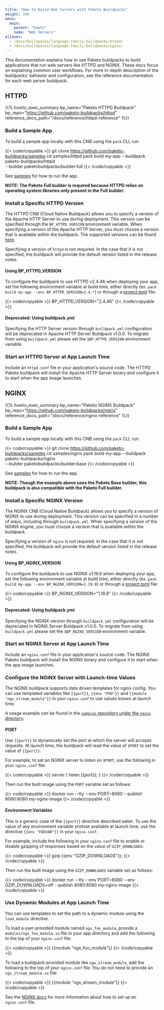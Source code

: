 ```yaml
---
title: "How to Build Web Servers with Paketo Buildpacks"
weight: 308
menu:
  main:
    parent: "howto"
    name: "Web Servers"
aliases:
  - /docs/buildpacks/language-family-buildpacks/httpd/
  - /docs/buildpacks/language-family-buildpacks/nginx/
---
```


This documentation explains how to use Paketo buildpacks to build applications
that run web servers like HTTPD and NGINX. These docs focus on explaining
common user workflows. For more in-depth
description of the buildpacks' behavior and configuration, see the reference documentation
for each web server buildpack.

## HTTPD

{{% howto_exec_summary bp_name="Paketo HTTPD Buildpack" bp_repo="https://github.com/paketo-buildpacks/httpd" reference_docs_path="/docs/reference/httpd-reference" %}}

### Build a Sample App
To build a sample app locally with this CNB using the `pack` CLI, run

{{< code/copyable >}}
git clone https://github.com/paketo-buildpacks/samples
cd samples/httpd
pack build my-app --buildpack paketo-buildpacks/httpd \
  --builder paketobuildpacks/builder:full
{{< /code/copyable >}}

See [samples](https://github.com/paketo-buildpacks/samples/tree/main/httpd)
for how to run the app.

**NOTE: The Paketo Full builder is required because HTTPD relies on operating
system libraries only present in the Full builder.**

### Install a Specific HTTPD Version

The HTTPD CNB (Cloud Native Buildpack) allows you to specify a version of the
Apache HTTP Server to use during deployment. This version can be specified
through the `BP_HTTPD_VERSION` environment variable. When specifying a version
of the Apache HTTP Server, you must choose a version that is available within the
buildpack. The supported versions can be found [here](https://github.com/paketo-buildpacks/httpd/releases)

Specifying a version of `httpd` is not required. In the case that it is not
specified, the buildpack will provide the default version listed in the release
notes.

#### Using BP_HTTPD_VERSION

To configure the buildpack to use HTTPD v2.4.46 when deploying your app, set the
following environment variable at build time, either directly (ex. `pack build
my-app --env BP_HTTPD_VERSION=2.4.*`) or through a
[project.toml](https://github.com/buildpacks/spec/blob/main/extensions/project-descriptor.md)
file:

{{< code/copyable >}}
BP_HTTPD_VERSION="2.4.46"
{{< /code/copyable >}}

#### Deprecated: Using buildpack.yml

Specifying the HTTP Server version through `buildpack.yml` configuration will
be deprecated in Apache HTTP Server Buildpack v1.0.0. To migrate from using
`buildpack.yml` please set the `$BP_HTTPD_VERSION` environment variable.

### Start an HTTPD Server at App Launch Time

Include an `httpd.conf` file in your application's source code. The HTTPD Paketo buildpack
will install the Apache HTTP Server binary _and_ configure it to start when the app image
launches.

## NGINX

{{% howto_exec_summary bp_name="Paketo NGINX Buildpack" bp_repo="https://github.com/paketo-buildpacks/nginx" reference_docs_path="/docs/reference/nginx-reference" %}}

### Build a Sample App
To build a sample app locally with this CNB using the `pack` CLI, run

{{< code/copyable >}}
git clone https://github.com/paketo-buildpacks/samples
cd samples/nginx
pack build my-app --buildpack paketo-buildpacks/nginx \
  --builder paketobuildpacks/builder:base
{{< /code/copyable >}}

See [samples](https://github.com/paketo-buildpacks/samples/tree/main/nginx)
for how to run the app.

**NOTE: Though the example above uses the Paketo Base builder, this buildpack is
also compatible with the Paketo Full builder.**

### Install a Specific NGINX Version

The NGINX CNB (Cloud Native Buildpack) allows you to specify a version of NGINX to use during
deployment. This version can be specified in a number of ways, including
through `buildpack.yml`. When specifying a
version of the NGINX engine, you must choose a version that is available
within the buildpack.

Specifying a version of `nginx` is not required. In the case that it is not
specified, the buildpack will provide the default version listed in the release
notes.

#### Using BP_NGINX_VERSION

To configure the buildpack to use NGINX v1.19.8 when deploying your app, set the
following environment variable at build time, either directly (ex. `pack build
my-app --env BP_NGINX_VERSION=1.19.8`) or through a
[project.toml](https://github.com/buildpacks/spec/blob/main/extensions/project-descriptor.md)
file:

{{< code/copyable >}}
BP_NGINX_VERSION="1.19.8"
{{< /code/copyable >}}


#### Deprecated: Using buildpack.yml

Specifying the NGINX version through `buildpack.yml` configuration will be
deprecated in NGINX Server Buildpack v1.0.0.  To migrate from using
`buildpack.yml` please set the `$BP_NGINX_VERSION` environment variable.

### Start an NGINX Server at App Launch Time

Include an `nginx.conf` file in your application's source code. The NGINX Paketo
buildpack will install the NGINX binary _and_ configure it to start when the app
image launches.

### Configure the NGINX Server with Launch-time Values

The NGINX buildpack supports data driven templates for nginx config. You can
use templated variables like `{{port}}`, `{{env "FOO"}}` and `{{module
"ngx_stream_module"}}` in your `nginx.conf` to use values known at launch time.

A usage example can be found in the [`samples` repository under the `nginx`
directory](https://github.com/paketo-buildpacks/samples/tree/main/nginx).

#### PORT

Use `{{port}}` to dynamically set the port at which the server will accepts requests. At launch time, the buildpack will read the value of `$PORT` to set the value of `{{port}}`.

For example, to set an NGINX server to listen on `$PORT`, use the following in your `nginx.conf` file:

{{< code/copyable >}}
server {
  listen {{port}};
}
{{< /code/copyable >}}

Then run the built image using the `PORT` variable set as follows:

{{< code/copyable >}}
docker run --tty --env PORT=8080 --publish 8080:8080 my-nginx-image
{{< /code/copyable >}}

#### Environment Variables

This is a generic case of the `{{port}}` directive described ealier. To use the
value of any environment variable `$FOOVAR` available at launch time, use the
directive `{{env "FOOVAR"}}` in your `nginx.conf`.

For example, include the following in your `nginx.conf` file to enable or
disable gzipping of responses based on the value of `GZIP_DOWNLOADS`:

{{< code/copyable >}}
gzip {{env "GZIP_DOWNLOADS"}};
{{< /code/copyable >}}

Then run the built image using the `GZIP_DOWNLOADS` variable set as follows:

{{< code/copyable >}}
docker run --tty --env PORT=8080 --env GZIP_DOWNLOADS=off --publish 8080:8080 my-nginx-image
{{< /code/copyable >}}

### Use Dynamic Modules at App Launch Time

You can use templates to set the path to a dynamic module using the
`load_module` directive.

  To load a user-provided module named `ngx_foo_module`, provide a
  `modules/ngx_foo_module.so` file in your app directory and add the following
  to the top of your `nginx.conf` file:

{{< code/copyable >}}
{{module "ngx_foo_module"}}
{{< /code/copyable >}}

  To load a buildpack-provided module like `ngx_stream_module`, add the
  following to the top of your `nginx.conf` file. You do not need to provide an
  `ngx_stream_module.so` file:

{{< code/copyable >}}
{{module "ngx_stream_module"}}
{{< /code/copyable >}}

See the [NGINX
docs](https://nginx.org/en/docs/beginners_guide.html#conf_structure) for more
information about how to set up an `nginx.conf` file.